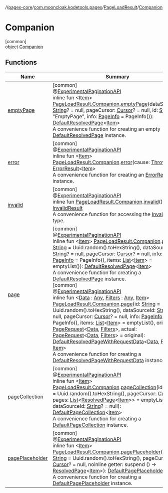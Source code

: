 //[pagex-core](../../../../index.md)/[com.mooncloak.kodetools.pagex](../../index.md)/[PageLoadResult](../index.md)/[Companion](index.md)

# Companion

[common]\
object [Companion](index.md)

## Functions

| Name | Summary |
|---|---|
| [emptyPage](../../empty-page.md) | [common]<br>@[ExperimentalPaginationAPI](../../-experimental-pagination-a-p-i/index.md)<br>inline fun &lt;[Item](../../empty-page.md)&gt; [PageLoadResult.Companion](index.md).[emptyPage](../../empty-page.md)(dataSourceId: [String](https://kotlinlang.org/api/latest/jvm/stdlib/kotlin/-string/index.html)? = null, pageCursor: [Cursor](../../-cursor/index.md)? = null, id: [String](https://kotlinlang.org/api/latest/jvm/stdlib/kotlin/-string/index.html) = &quot;EmptyPage&quot;, info: [PageInfo](../../-page-info/index.md) = PageInfo()): [DefaultResolvedPage](../../-default-resolved-page/index.md)&lt;[Item](../../empty-page.md)&gt;<br>A convenience function for creating an empty [DefaultResolvedPage](../../-default-resolved-page/index.md) instance. |
| [error](../../error.md) | [common]<br>@[ExperimentalPaginationAPI](../../-experimental-pagination-a-p-i/index.md)<br>inline fun &lt;[Item](../../error.md)&gt; [PageLoadResult.Companion](index.md).[error](../../error.md)(cause: [Throwable](https://kotlinlang.org/api/latest/jvm/stdlib/kotlin/-throwable/index.html)): [ErrorResult](../../-error-result/index.md)&lt;[Item](../../error.md)&gt;<br>A convenience function for creating an [ErrorResult](../../-error-result/index.md) instance. |
| [invalid](../../invalid.md) | [common]<br>@[ExperimentalPaginationAPI](../../-experimental-pagination-a-p-i/index.md)<br>inline fun [PageLoadResult.Companion](index.md).[invalid](../../invalid.md)(): [InvalidResult](../../-invalid-result/index.md)<br>A convenience function for accessing the [InvalidResult](../../-invalid-result/index.md) type. |
| [page](../../page.md) | [common]<br>@[ExperimentalPaginationAPI](../../-experimental-pagination-a-p-i/index.md)<br>inline fun &lt;[Item](../../page.md)&gt; [PageLoadResult.Companion](index.md).[page](../../page.md)(id: [String](https://kotlinlang.org/api/latest/jvm/stdlib/kotlin/-string/index.html) = Uuid.random().toHexString(), dataSourceId: [String](https://kotlinlang.org/api/latest/jvm/stdlib/kotlin/-string/index.html)? = null, pageCursor: [Cursor](../../-cursor/index.md)? = null, info: [PageInfo](../../-page-info/index.md) = PageInfo(), items: [List](https://kotlinlang.org/api/latest/jvm/stdlib/kotlin.collections/-list/index.html)&lt;[Item](../../page.md)&gt; = emptyList()): [DefaultResolvedPage](../../-default-resolved-page/index.md)&lt;[Item](../../page.md)&gt;<br>A convenience function for creating a [DefaultResolvedPage](../../-default-resolved-page/index.md) instance.<br>[common]<br>@[ExperimentalPaginationAPI](../../-experimental-pagination-a-p-i/index.md)<br>inline fun &lt;[Data](../../page.md) : [Any](https://kotlinlang.org/api/latest/jvm/stdlib/kotlin/-any/index.html), [Filters](../../page.md) : [Any](https://kotlinlang.org/api/latest/jvm/stdlib/kotlin/-any/index.html), [Item](../../page.md)&gt; [PageLoadResult.Companion](index.md).[page](../../page.md)(id: [String](https://kotlinlang.org/api/latest/jvm/stdlib/kotlin/-string/index.html) = Uuid.random().toHexString(), dataSourceId: [String](https://kotlinlang.org/api/latest/jvm/stdlib/kotlin/-string/index.html)? = null, pageCursor: [Cursor](../../-cursor/index.md)? = null, info: [PageInfo](../../-page-info/index.md) = PageInfo(), items: [List](https://kotlinlang.org/api/latest/jvm/stdlib/kotlin.collections/-list/index.html)&lt;[Item](../../page.md)&gt; = emptyList(), original: [PageRequest](../../-page-request/index.md)&lt;[Data](../../page.md), [Filters](../../page.md)&gt;, actual: [PageRequest](../../-page-request/index.md)&lt;[Data](../../page.md), [Filters](../../page.md)&gt; = original): [DefaultResolvedPageWithRequestData](../../-default-resolved-page-with-request-data/index.md)&lt;[Data](../../page.md), [Filters](../../page.md), [Item](../../page.md)&gt;<br>A convenience function for creating a [DefaultResolvedPageWithRequestData](../../-default-resolved-page-with-request-data/index.md) instance. |
| [pageCollection](../../page-collection.md) | [common]<br>@[ExperimentalPaginationAPI](../../-experimental-pagination-a-p-i/index.md)<br>inline fun &lt;[Item](../../page-collection.md)&gt; [PageLoadResult.Companion](index.md).[pageCollection](../../page-collection.md)(id: [String](https://kotlinlang.org/api/latest/jvm/stdlib/kotlin/-string/index.html) = Uuid.random().toHexString(), pageCursor: [Cursor](../../-cursor/index.md), pages: [List](https://kotlinlang.org/api/latest/jvm/stdlib/kotlin.collections/-list/index.html)&lt;[ResolvedPage](../../-resolved-page/index.md)&lt;[Item](../../page-collection.md)&gt;&gt; = emptyList(), dataSourceId: [String](https://kotlinlang.org/api/latest/jvm/stdlib/kotlin/-string/index.html)? = null): [DefaultPageCollection](../../-default-page-collection/index.md)&lt;[Item](../../page-collection.md)&gt;<br>A convenience function for creating a [DefaultPageCollection](../../-default-page-collection/index.md) instance. |
| [pagePlaceholder](../../page-placeholder.md) | [common]<br>@[ExperimentalPaginationAPI](../../-experimental-pagination-a-p-i/index.md)<br>inline fun &lt;[Item](../../page-placeholder.md)&gt; [PageLoadResult.Companion](index.md).[pagePlaceholder](../../page-placeholder.md)(id: [String](https://kotlinlang.org/api/latest/jvm/stdlib/kotlin/-string/index.html) = Uuid.random().toHexString(), pageCursor: [Cursor](../../-cursor/index.md)? = null, noinline getter: suspend () -&gt; [ResolvedPage](../../-resolved-page/index.md)&lt;[Item](../../page-placeholder.md)&gt;): [DefaultPagePlaceholder](../../-default-page-placeholder/index.md)&lt;[Item](../../page-placeholder.md)&gt;<br>A convenience function for creating a [DefaultPagePlaceholder](../../-default-page-placeholder/index.md) instance. |
